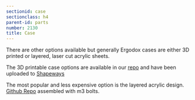 ```yaml
---
sectionid: case 
sectionclass: h4
parent-id: parts 
number: 2130
title: Case
---
```

There are other options available but generally Ergodox cases are either 3D printed or layered, laser cut acrylic sheets.

The 3D printable case options are available in our [repo](https://github.com/Ergodox-io/ergodox-case) and have been uploaded to [Shapeways](http://www.shapeways.com/shops/Dox)

The most popular and less expensive option is the layered acrylic design.
[Github Repo](https://github.com/Ergodox-io/ErgoDox/tree/master/ErgoDox%20Acrylic%20Case) assembled with m3 bolts.


